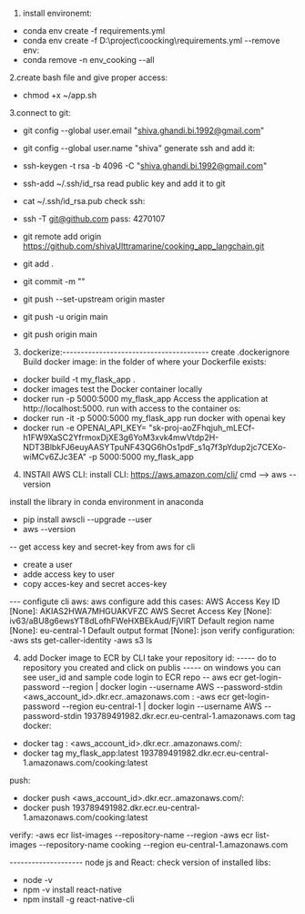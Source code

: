 1. install environemt:
- conda env create -f requirements.yml
- conda env create -f D:\project\coocking\requirements.yml
--remove env:
- conda remove -n env_cooking --all


2.create bash file and give proper access:
 - chmod +x ~/app.sh

3.connect to git:
 - git config --global user.email "shiva.ghandi.bi.1992@gmail.com"
 - git config --global user.name "shiva"
 generate ssh and add it:
 - ssh-keygen -t rsa -b 4096 -C "shiva.ghandi.bi.1992@gmail.com"
 - ssh-add ~/.ssh/id_rsa
 read public key and add it to git
 - cat ~/.ssh/id_rsa.pub
 check ssh:
 - ssh -T git@github.com
pass: 4270107

- git remote add origin https://github.com/shivaUlttramarine/cooking_app_langchain.git

- git add .
- git commit -m ""
- git push --set-upstream origin master
- git push -u origin main
- git push origin main

3. dockerize:----------------------------------------
create .dockerignore
Build docker image:
in the folder of where your Dockerfile exists:
- docker build -t my_flask_app .
- docker images
test the Docker container locally 
- docker run -p 5000:5000 my_flask_app
Access the application at http://localhost:5000.
run with access to the container os:
- docker run -it -p 5000:5000 my_flask_app
run docker with openai key
- docker run -e OPENAI_API_KEY= "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" -p 5000:5000 my_flask_app




4. INSTAll AWS CLI:
install CLI: https://aws.amazon.com/cli/
cmd --> aws --version

install the library in conda environment in anaconda
- pip install awscli --upgrade --user
- aws --version

-- get access key and secret-key from aws for cli
- create a  user
- adde access key to user
- copy acces-key and secret acces-key

--- configute cli aws:
aws configure
add this cases:
AWS Access Key ID [None]: AKIAS2HWA7MHGUAKVFZC
AWS Secret Access Key [None]: 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
Default region name [None]: eu-central-1
Default output format [None]: json
verify configuration:
-aws sts get-caller-identity
-aws s3 ls

4. add Docker image to ECR by CLI
 take your repository id:
----- do to repository you created and click on publis
----- on windows you can see user_id and sample code
 login to ECR repo
-- aws ecr get-login-password --region <your-region> | docker login --username AWS --password-stdin <aws_account_id>.dkr.ecr.<your-region>.amazonaws.com  :
-aws ecr get-login-password --region eu-central-1 | docker login --username AWS --password-stdin 193789491982.dkr.ecr.eu-central-1.amazonaws.com
tag docker:
- docker tag <your-image>:<tag> <aws_account_id>.dkr.ecr.<your-region>.amazonaws.com/<repository-name>:<tag>
- docker tag my_flask_app:latest 193789491982.dkr.ecr.eu-central-1.amazonaws.com/cooking:latest

push:
- docker push <aws_account_id>.dkr.ecr.<your-region>.amazonaws.com/<repository-name>:<tag>
- docker push 193789491982.dkr.ecr.eu-central-1.amazonaws.com/cooking:latest

verify:
-aws ecr list-images --repository-name <repository-name> --region <your-region>
-aws ecr list-images --repository-name cooking --region eu-central-1.amazonaws.com




-------------------- node js and React:
 check version of installed libs:
- node -v
- npm -v
install react-native
- npm install -g react-native-cli
